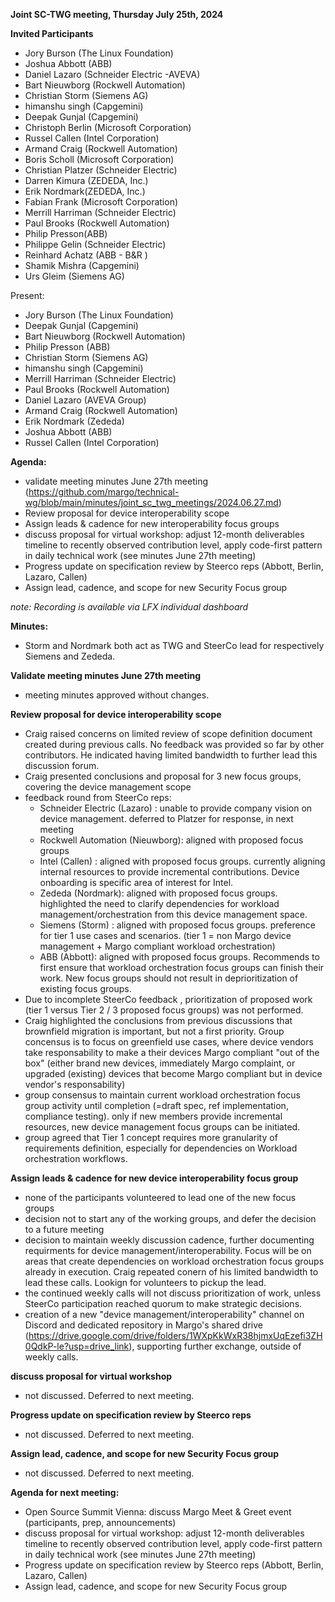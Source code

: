 **Joint SC-TWG meeting, Thursday July 25th, 2024** 

**Invited Participants**

* Jory Burson (The Linux Foundation)
* Joshua Abbott (ABB)
* Daniel Lazaro (Schneider Electric -AVEVA)
* Bart Nieuwborg (Rockwell Automation)
* Christian Storm (Siemens AG)
* himanshu singh (Capgemini)
* Deepak Gunjal (Capgemini)
* Christoph Berlin (Microsoft Corporation)
* Russel Callen (Intel Corporation)
* Armand Craig (Rockwell Automation)
* Boris Scholl (Microsoft Corporation)
* Christian Platzer (Schneider Electric)
* Darren Kimura (ZEDEDA, Inc.)
* Erik Nordmark(ZEDEDA, Inc.)
* Fabian Frank (Microsoft Corporation)
* Merrill Harriman (Schneider Electric)
* Paul Brooks (Rockwell Automation)
* Philip Presson(ABB)
* Philippe Gelin (Schneider Electric)
* Reinhard Achatz (ABB - B&R )
* Shamik Mishra (Capgemini)
* Urs Gleim (Siemens AG)

Present:
* Jory Burson (The Linux Foundation)
* Deepak Gunjal (Capgemini)
* Bart Nieuwborg (Rockwell Automation)
* Philip Presson (ABB)
* Christian Storm (Siemens AG)
* himanshu singh (Capgemini)
* Merrill Harriman (Schneider Electric)
* Paul Brooks (Rockwell Automation)
* Daniel Lazaro (AVEVA Group)
* Armand Craig (Rockwell Automation)
* Erik Nordmark (Zededa)
* Joshua Abbott (ABB)
* Russel Callen (Intel Corporation)

**Agenda:**

* validate meeting minutes June 27th meeting (https://github.com/margo/technical-wg/blob/main/minutes/joint_sc_twg_meetings/2024.06.27.md)
* Review proposal for device interoperability scope
* Assign leads & cadence for new interoperability focus groups 
* discuss proposal for virtual workshop: adjust 12-month deliverables timeline to recently observed contribution level, apply code-first pattern in daily technical work (see minutes June 27th meeting)
* Progress update on specification review by Steerco reps (Abbott, Berlin, Lazaro, Callen)
* Assign lead, cadence, and scope for new Security Focus group 

_note: Recording is available via LFX individual dashboard_

**Minutes:**

* Storm and Nordmark both act as TWG and SteerCo lead for respectively Siemens and Zededa.

**Validate meeting minutes June 27th meeting**
* meeting minutes approved without changes.
  
**Review proposal for device interoperability scope**
* Craig raised concerns on limited review of scope definition document created during previous calls. No feedback was provided so far by other contributors. He indicated having limited bandwidth to further lead this discussion forum.
* Craig presented conclusions and proposal for 3 new focus groups, covering the device management scope 
* feedback round from SteerCo reps:
    * Schneider Electric (Lazaro) : unable to provide company vision on device management. deferred to Platzer for response, in next meeting
    * Rockwell Automation (Nieuwborg): aligned with proposed focus groups
    * Intel (Callen) : aligned with proposed focus groups. currently aligning internal resources to provide incremental contributions. Device onboarding is specific area of interest for Intel.
    * Zededa (Nordmark): aligned with proposed focus groups. highlighted the need to clarify dependencies for workload management/orchestration from this device management space.
    * Siemens (Storm) : aligned with proposed focus groups. preference for tier 1 use cases and scenarios. (tier 1  = non Margo device management + Margo compliant workload orchestration)
    * ABB (Abbott): aligned with proposed focus groups. Recommends to first ensure that workload orchestration focus groups can finish their work. New focus groups should not result in deprioritization of existing focus groups.
* Due to incomplete SteerCo feedback , prioritization of proposed work (tier 1 versus Tier 2 / 3 proposed focus groups) was not performed.
* Craig highlighted the conclusions from previous discussions that brownfield migration is important, but not a first priority. Group concensus is to focus on greenfield use cases, where device vendors take responsability to make a their devices Margo compliant "out of the box" (either brand new devices, immediately Margo complaint, or upgraded (existing) devices that become Margo compliant but in device vendor's responsability) 
* group consensus to maintain current workload orchestration focus group activity until completion (=draft spec, ref implementation, compliance testing). only if new members provide incremental resources, new device management focus groups can be initiated. 
* group agreed that Tier 1 concept requires more granularity of requirements definition, especially for dependencies on Workload orchestration workflows. 

**Assign leads & cadence for new device interoperability focus group**
* none of the participants volunteered to lead one of the new focus groups
* decision not to start any of the working groups, and defer the decision to a future meeting
* decision to maintain weekly discussion cadence, further documenting requirments for device management/interoperability. Focus will be on areas that create dependencies on workload orchestration focus groups already in execution. Craig repeated conern of his limited bandwidth to lead these calls. Lookign for volunteers to pickup the lead.
* the continued weekly calls will not discuss prioritization of work, unless SteerCo participation reached quorum to make strategic decisions.
* creation of a new  "device management/interoperability" channel on Discord and dedicated repository in Margo's shared drive (https://drive.google.com/drive/folders/1WXpKkWxR38hjmxUqEzefi3ZH0QdkP-le?usp=drive_link), supporting further exchange, outside of weekly calls. 


**discuss proposal for virtual workshop**
* not discussed. Deferred to next meeting.

**Progress update on specification review by Steerco reps**
* not discussed. Deferred to next meeting.

**Assign lead, cadence, and scope for new Security Focus group**
* not discussed. Deferred to next meeting.

**Agenda for next meeting:**
* Open Source Summit Vienna: discuss Margo Meet & Greet event (participants, prep, announcements)
* discuss proposal for virtual workshop: adjust 12-month deliverables timeline to recently observed contribution level, apply code-first pattern in daily technical work (see minutes June 27th meeting)
* Progress update on specification review by Steerco reps (Abbott, Berlin, Lazaro, Callen)
* Assign lead, cadence, and scope for new Security Focus group 
